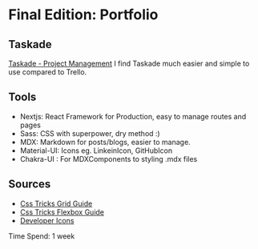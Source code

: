 # Final Edition: Portfolio

## Taskade
[Taskade - Project Management](https://www.taskade.com/d/sh8Qf16A2YJ5eQBC)
I find Taskade much easier and simple to use compared to Trello.

## Tools
- Nextjs: React Framework for Production, easy to manage routes and pages
- Sass: CSS with superpower, dry method :)
- MDX: Markdown for posts/blogs, easier to manage. 
- Material-UI: Icons eg. LinkeinIcon, GitHubIcon
- Chakra-UI : For MDXComponents to styling .mdx files

## Sources
- [Css Tricks Grid Guide](https://css-tricks.com/snippets/css/complete-guide-grid/)
- [Css Tricks Flexbox Guide](https://css-tricks.com/snippets/css/a-guide-to-flexbox/)
- [Developer Icons](https://github.com/devicons/devicon)

Time Spend: 1 week
